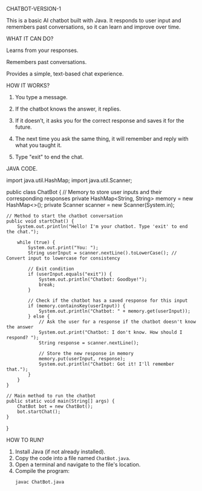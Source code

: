 CHATBOT-VERSION-1

This is a basic AI chatbot built with Java. It responds to user input and remembers past conversations, so it can learn and improve over time.

WHAT IT CAN DO?

Learns from your responses.

Remembers past conversations.

Provides a simple, text-based chat experience.


HOW IT WORKS?

1. You type a message.


2. If the chatbot knows the answer, it replies.


3. If it doesn’t, it asks you for the correct response and saves it for the future.


4. The next time you ask the same thing, it will remember and reply with what you taught it.


5. Type "exit" to end the chat.



JAVA CODE.

import java.util.HashMap;
import java.util.Scanner;

public class ChatBot {
    // Memory to store user inputs and their corresponding responses
    private HashMap<String, String> memory = new HashMap<>();
    private Scanner scanner = new Scanner(System.in);

    // Method to start the chatbot conversation
    public void startChat() {
        System.out.println("Hello! I'm your chatbot. Type 'exit' to end the chat.");

        while (true) {
            System.out.print("You: ");
            String userInput = scanner.nextLine().toLowerCase(); // Convert input to lowercase for consistency

            // Exit condition
            if (userInput.equals("exit")) {
                System.out.println("Chatbot: Goodbye!");
                break;
            }

            // Check if the chatbot has a saved response for this input
            if (memory.containsKey(userInput)) {
                System.out.println("Chatbot: " + memory.get(userInput));
            } else {
                // Ask the user for a response if the chatbot doesn't know the answer
                System.out.print("Chatbot: I don't know. How should I respond? ");
                String response = scanner.nextLine();

                // Store the new response in memory
                memory.put(userInput, response);
                System.out.println("Chatbot: Got it! I'll remember that.");
            }
        }
    }

    // Main method to run the chatbot
    public static void main(String[] args) {
        ChatBot bot = new ChatBot();
        bot.startChat();
    }
}

 HOW TO RUN?

1. Install Java (if not already installed).  
2. Copy the code into a file named `ChatBot.java`.  
3. Open a terminal and navigate to the file's location.  
4. Compile the program:  
   ```sh
   javac ChatBot.java





